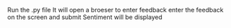 Run the .py file
It will open a broeser to enter feedback
enter the feedback on the screen and submit
Sentiment will be displayed
